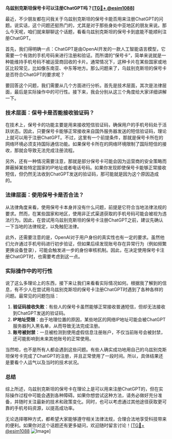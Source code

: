 **乌兹别克斯坦保号卡可以注册ChatGPT吗？[[TG💪+ @esim1088](https://t.me/s/esim1088)]**

最近，不少朋友都在问我关于乌兹别克斯坦的保号卡能否用来注册ChatGPT的问题。说实话，这个问题还挺热门的，尤其是对于那些身处中亚地区的朋友来说。那么今天呢，咱们就来聊聊这个话题，看看乌兹别克斯坦的保号卡到底能不能顺利注册ChatGPT。

首先，我们得明确一点：ChatGPT是由OpenAI开发的一款人工智能语言模型，它需要一个有效的手机号码来进行注册和验证。而所谓的“保号卡”，简单来说就是一种能维持手机号码不被运营商回收的卡片。通常情况下，这种卡片在某些国家或地区比较常见，比如像东南亚、中东等地方。那么问题来了，乌兹别克斯坦的保号卡是否符合ChatGPT的要求呢？

要回答这个问题，我们需要从几个方面进行分析。首先是技术层面，其次是法律层面，最后是实际操作中的可行性。接下来，我会分别从这三个角度给大家详细讲解一下。

### 技术层面：保号卡是否能接收验证码？

在技术上，保号卡的功能主要是用来接收短信验证码，确保用户的手机号码处于活跃状态。因此，只要保号卡能够正常接收来自国外服务器发送的短信验证码，理论上就可以用于注册ChatGPT。不过，这里有一个前提条件，那就是保号卡所在的网络环境必须支持国际通信功能。如果保号卡所在的网络环境限制了国际短信的接收，那就会导致无法完成注册流程。

另外，还有一种情况需要注意，那就是部分保号卡可能会因为运营商的安全策略而屏蔽掉某些特定国家的IP地址或者电话号码。如果你发现即使保号卡能够正常接收短信，但仍然无法收到ChatGPT发送的验证码，那可能就是因为这个原因造成的。

### 法律层面：使用保号卡是否合法？

从法律角度来看，使用保号卡本身并没有什么问题，前提是它符合当地法律法规的要求。然而，在某些国家和地区，使用非正式渠道获取的手机号码可能会被视为违法行为。因此，在尝试用乌兹别克斯坦的保号卡注册ChatGPT之前，建议先确认一下当地的法律规定，以免触犯法律。

此外，还需要注意的是，OpenAI对于用户身份的真实性也有一定的要求。虽然他们允许通过手机号码进行初步验证，但如果后续发现账号存在异常行为（例如频繁更换设备登录），可能会触发进一步的身份审核机制。因此，在决定使用保号卡注册ChatGPT时，也需要考虑到这一点。

### 实际操作中的可行性

说了这么多理论上的东西，接下来让我们来看看实际情况如何。根据我了解到的信息，有不少人在尝试用乌兹别克斯坦的保号卡注册ChatGPT时遇到了各种各样的问题。最常见的问题包括：

1. **验证码接收失败**：有些人的保号卡虽然能够正常接收普通短信，但却无法接收到ChatGPT发送的验证码。
2. **IP地址受限**：由于地理位置的原因，某些地区的网络IP地址可能会被ChatGPT服务器列入黑名单，从而导致无法完成注册。
3. **账号被封禁**：一旦被检测到使用虚假信息注册账户，不仅当前账号会被封禁，还可能影响到未来其他账号的正常使用。

当然啦，也不是所有人都会遇到这些问题。有些人确实成功地用自己的乌兹别克斯坦保号卡完成了ChatGPT的注册，并且正常使用了一段时间。所以，具体结果还是要看个人运气以及当时的技术状况。

### 总结

综上所述，乌兹别克斯坦的保号卡在理论上是可以用来注册ChatGPT的，但在实际操作过程中可能会遇到各种障碍。如果你想尝试这种方法，请务必做好充分准备，并随时关注最新的技术和政策变化。同时，也可以考虑通过其他途径获取更可靠的手机号码资源，以提高成功率。

无论选择哪种方式，都希望大家能够遵守相关法律法规，合理合法地享受科技带来的便利。如果你对这个话题还有更多疑问，欢迎随时留言讨论！[[TG💪+ @esim1088](https://t.me/s/esim1088) ![Image](https://i.postimg.cc/4NQfJmqS/Snipaste-2025-05-13-00-14-12.png)]